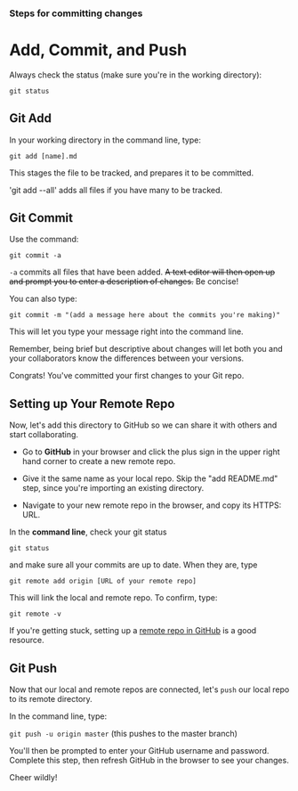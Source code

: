 ### Steps for committing changes

# Add, Commit, and Push

Always check the status (make sure you're in the working directory):

`git status`

## Git Add

In your working directory in the command line, type:

`git add [name].md`

This stages the file to be tracked, and prepares it to be committed. 

'git add --all' adds all files if you have many to be tracked.

## Git Commit

Use the command:

`git commit -a`

`-a` commits all files that have been added. ~~A text editor will then open up and prompt you to enter a description of changes.~~ Be concise!

You can also type:

`git commit -m "(add a message here about the commits you're making)"`

This will let you type your message right into the command line. 

Remember, being brief but descriptive about changes will let both you and your collaborators know the differences between your versions. 

Congrats! You've committed your first changes to your Git repo. 

## Setting up Your Remote Repo

Now, let's add this directory to GitHub so we can share it with others and start collaborating.

- Go to **GitHub** in your browser and click the plus sign in the upper right hand corner to create a new remote repo. 

- Give it the same name as your local repo. Skip the "add README.md" step, since you're importing an existing directory.

- Navigate to your new remote repo in the browser, and copy its HTTPS: URL. 

In the **command line**, check your git status

`git status`

and make sure all your commits are up to date. When they are, type

`git remote add origin [URL of your remote repo]` 

This will link the local and remote repo. To confirm, type:

`git remote -v`

If you're getting stuck, setting up a [remote repo in GitHub](https://help.github.com/articles/adding-an-existing-project-to-github-using-the-command-line/) is a good resource.

## Git Push

Now that our local and remote repos are connected, let's `push` our local repo to its remote directory. 

In the command line, type:

`git push -u origin master` (this pushes to the master branch)

You'll then be prompted to enter your GitHub username and password. Complete this step, then refresh GitHub in the browser to see your changes. 

Cheer wildly!
